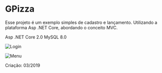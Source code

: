 # GPizza

Esse projeto é um exemplo simples de cadastro e lançamento. Utilizando a plataforma Asp .NET Core, abordando o conceito MVC. 

Asp .NET Core 2.0 
MySQL 8.0




![Login](https://user-images.githubusercontent.com/5471620/159727943-071ac994-2d7a-4700-bb08-d529ccde622e.png)

![Menu](https://user-images.githubusercontent.com/5471620/159728076-891fc51c-b955-4fe8-9384-e7ab1a631046.png)


Criação: 03/2019
